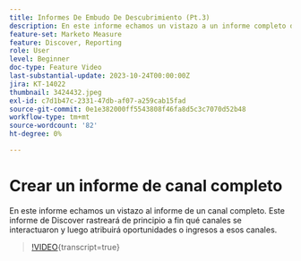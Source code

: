 ```yaml
---
title: Informes De Embudo De Descubrimiento (Pt.3)
description: En este informe echamos un vistazo a un informe completo de canal. Este informe de Discover rastreará de principio a fin qué canales se interactuaron y luego atribuirá oportunidades o ingresos a esos canales.
feature-set: Marketo Measure
feature: Discover, Reporting
role: User
level: Beginner
doc-type: Feature Video
last-substantial-update: 2023-10-24T00:00:00Z
jira: KT-14022
thumbnail: 3424432.jpeg
exl-id: c7d1b47c-2331-47db-af07-a259cab15fad
source-git-commit: 0e1e382000ff5543808f46fa8d5c3c7070d52b48
workflow-type: tm+mt
source-wordcount: '82'
ht-degree: 0%

---
```


# Crear un informe de canal completo

En este informe echamos un vistazo al informe de un canal completo. Este informe de Discover rastreará de principio a fin qué canales se interactuaron y luego atribuirá oportunidades o ingresos a esos canales.

>[!VIDEO](https://video.tv.adobe.com/v/3443754/?learn=on&captions=spa){transcript=true}
